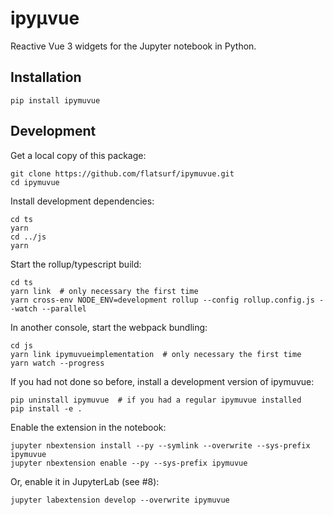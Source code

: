 # ipyμvue

Reactive Vue 3 widgets for the Jupyter notebook in Python.

Installation
------------

    pip install ipymuvue

Development
-----------

Get a local copy of this package:

    git clone https://github.com/flatsurf/ipymuvue.git
    cd ipymuvue

Install development dependencies:

    cd ts
    yarn
    cd ../js
    yarn

Start the rollup/typescript build:

    cd ts
    yarn link  # only necessary the first time
    yarn cross-env NODE_ENV=development rollup --config rollup.config.js --watch --parallel

In another console, start the webpack bundling:

    cd js
    yarn link ipymuvueimplementation  # only necessary the first time
    yarn watch --progress

If you had not done so before, install a development version of ipymuvue:

    pip uninstall ipymuvue  # if you had a regular ipymuvue installed
    pip install -e .

Enable the extension in the notebook:

    jupyter nbextension install --py --symlink --overwrite --sys-prefix ipymuvue
    jupyter nbextension enable --py --sys-prefix ipymuvue

Or, enable it in JupyterLab (see #8):

    jupyter labextension develop --overwrite ipymuvue
